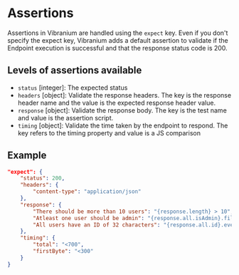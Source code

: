 # Assertions

Assertions in Vibranium are handled using the `expect` key. Even if you don't specify the expect key, Vibranium adds a default assertion to validate if the Endpoint execution is successful and that the response status code is 200.

## Levels of assertions available
- `status` [integer]: The expected status
- `headers` [object]: Validate the response headers. The key is the response header name and the value is the expected response header value.
- `response` [object]: Validate the response body. The key is the test name and value is the assertion script.
- `timing` [object]: Validate the time taken by the endpoint to respond. The key refers to the timing property and value is a JS comparison

## Example

```json
"expect": {
    "status": 200,
    "headers": {
        "content-type": "application/json"
    },
    "response": {
        "There should be more than 10 users": "{response.length} > 10",
        "Atleast one user should be admin": "{response.all.isAdmin}.filter(isAdmin => isAdmin).length === 0",
        "All users have an ID of 32 characters": "{response.all.id}.every(id => id.length === 36)"
    },
    "timing": {
        "total": "<700",
        "firstByte": "<300"
    }
}
```